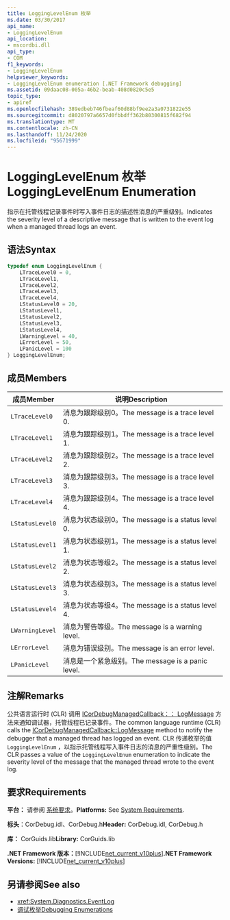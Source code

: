 ```yaml
---
title: LoggingLevelEnum 枚举
ms.date: 03/30/2017
api_name:
- LoggingLevelEnum
api_location:
- mscordbi.dll
api_type:
- COM
f1_keywords:
- LoggingLevelEnum
helpviewer_keywords:
- LoggingLevelEnum enumeration [.NET Framework debugging]
ms.assetid: 09daac08-005a-46b2-beab-408d0820c5e5
topic_type:
- apiref
ms.openlocfilehash: 389edbeb746fbeaf60d88bf9ee2a3a0731822e55
ms.sourcegitcommit: d8020797a6657d0fbbdff362b80300815f682f94
ms.translationtype: MT
ms.contentlocale: zh-CN
ms.lasthandoff: 11/24/2020
ms.locfileid: "95671999"
---
```

# <a name="logginglevelenum-enumeration"></a><span data-ttu-id="d6415-102">LoggingLevelEnum 枚举</span><span class="sxs-lookup"><span data-stu-id="d6415-102">LoggingLevelEnum Enumeration</span></span>

<span data-ttu-id="d6415-103">指示在托管线程记录事件时写入事件日志的描述性消息的严重级别。</span><span class="sxs-lookup"><span data-stu-id="d6415-103">Indicates the severity level of a descriptive message that is written to the event log when a managed thread logs an event.</span></span>  
  
## <a name="syntax"></a><span data-ttu-id="d6415-104">语法</span><span class="sxs-lookup"><span data-stu-id="d6415-104">Syntax</span></span>  
  
```cpp  
typedef enum LoggingLevelEnum {  
    LTraceLevel0 = 0,  
    LTraceLevel1,  
    LTraceLevel2,  
    LTraceLevel3,  
    LTraceLevel4,  
    LStatusLevel0 = 20,  
    LStatusLevel1,  
    LStatusLevel2,  
    LStatusLevel3,  
    LStatusLevel4,  
    LWarningLevel = 40,  
    LErrorLevel = 50,  
    LPanicLevel = 100  
} LoggingLevelEnum;  
```  
  
## <a name="members"></a><span data-ttu-id="d6415-105">成员</span><span class="sxs-lookup"><span data-stu-id="d6415-105">Members</span></span>  
  
|<span data-ttu-id="d6415-106">成员</span><span class="sxs-lookup"><span data-stu-id="d6415-106">Member</span></span>|<span data-ttu-id="d6415-107">说明</span><span class="sxs-lookup"><span data-stu-id="d6415-107">Description</span></span>|  
|------------|-----------------|  
|`LTraceLevel0`|<span data-ttu-id="d6415-108">消息为跟踪级别0。</span><span class="sxs-lookup"><span data-stu-id="d6415-108">The message is a trace level 0.</span></span>|  
|`LTraceLevel1`|<span data-ttu-id="d6415-109">消息为跟踪级别1。</span><span class="sxs-lookup"><span data-stu-id="d6415-109">The message is a trace level 1.</span></span>|  
|`LTraceLevel2`|<span data-ttu-id="d6415-110">消息为跟踪级别2。</span><span class="sxs-lookup"><span data-stu-id="d6415-110">The message is a trace level 2.</span></span>|  
|`LTraceLevel3`|<span data-ttu-id="d6415-111">消息为跟踪级别3。</span><span class="sxs-lookup"><span data-stu-id="d6415-111">The message is a trace level 3.</span></span>|  
|`LTraceLevel4`|<span data-ttu-id="d6415-112">消息为跟踪级别4。</span><span class="sxs-lookup"><span data-stu-id="d6415-112">The message is a trace level 4.</span></span>|  
|`LStatusLevel0`|<span data-ttu-id="d6415-113">消息为状态级别0。</span><span class="sxs-lookup"><span data-stu-id="d6415-113">The message is a status level 0.</span></span>|  
|`LStatusLevel1`|<span data-ttu-id="d6415-114">消息为状态级别1。</span><span class="sxs-lookup"><span data-stu-id="d6415-114">The message is a status level 1.</span></span>|  
|`LStatusLevel2`|<span data-ttu-id="d6415-115">消息为状态等级2。</span><span class="sxs-lookup"><span data-stu-id="d6415-115">The message is a status level 2.</span></span>|  
|`LStatusLevel3`|<span data-ttu-id="d6415-116">消息为状态级别3。</span><span class="sxs-lookup"><span data-stu-id="d6415-116">The message is a status level 3.</span></span>|  
|`LStatusLevel4`|<span data-ttu-id="d6415-117">消息为状态等级4。</span><span class="sxs-lookup"><span data-stu-id="d6415-117">The message is a status level 4.</span></span>|  
|`LWarningLevel`|<span data-ttu-id="d6415-118">消息为警告等级。</span><span class="sxs-lookup"><span data-stu-id="d6415-118">The message is a warning level.</span></span>|  
|`LErrorLevel`|<span data-ttu-id="d6415-119">消息为错误级别。</span><span class="sxs-lookup"><span data-stu-id="d6415-119">The message is an error level.</span></span>|  
|`LPanicLevel`|<span data-ttu-id="d6415-120">消息是一个紧急级别。</span><span class="sxs-lookup"><span data-stu-id="d6415-120">The message is a panic level.</span></span>|  
  
## <a name="remarks"></a><span data-ttu-id="d6415-121">注解</span><span class="sxs-lookup"><span data-stu-id="d6415-121">Remarks</span></span>  

 <span data-ttu-id="d6415-122">公共语言运行时 (CLR) 调用 [ICorDebugManagedCallback：： LogMessage](icordebugmanagedcallback-logmessage-method.md) 方法来通知调试器，托管线程已记录事件。</span><span class="sxs-lookup"><span data-stu-id="d6415-122">The common language runtime (CLR) calls the [ICorDebugManagedCallback::LogMessage](icordebugmanagedcallback-logmessage-method.md) method to notify the debugger that a managed thread has logged an event.</span></span> <span data-ttu-id="d6415-123">CLR 传递枚举的值 `LoggingLevelEnum` ，以指示托管线程写入事件日志的消息的严重性级别。</span><span class="sxs-lookup"><span data-stu-id="d6415-123">The CLR passes a value of the `LoggingLevelEnum` enumeration to indicate the severity level of the message that the managed thread wrote to the event log.</span></span>  
  
## <a name="requirements"></a><span data-ttu-id="d6415-124">要求</span><span class="sxs-lookup"><span data-stu-id="d6415-124">Requirements</span></span>  

 <span data-ttu-id="d6415-125">**平台：** 请参阅 [系统要求](../../get-started/system-requirements.md)。</span><span class="sxs-lookup"><span data-stu-id="d6415-125">**Platforms:** See [System Requirements](../../get-started/system-requirements.md).</span></span>  
  
 <span data-ttu-id="d6415-126">**标头**：CorDebug.idl、CorDebug.h</span><span class="sxs-lookup"><span data-stu-id="d6415-126">**Header:** CorDebug.idl, CorDebug.h</span></span>  
  
 <span data-ttu-id="d6415-127">**库：** CorGuids.lib</span><span class="sxs-lookup"><span data-stu-id="d6415-127">**Library:** CorGuids.lib</span></span>  
  
 <span data-ttu-id="d6415-128">**.NET Framework 版本：**[!INCLUDE[net_current_v10plus](../../../../includes/net-current-v10plus-md.md)]</span><span class="sxs-lookup"><span data-stu-id="d6415-128">**.NET Framework Versions:** [!INCLUDE[net_current_v10plus](../../../../includes/net-current-v10plus-md.md)]</span></span>  
  
## <a name="see-also"></a><span data-ttu-id="d6415-129">另请参阅</span><span class="sxs-lookup"><span data-stu-id="d6415-129">See also</span></span>

- <xref:System.Diagnostics.EventLog>
- [<span data-ttu-id="d6415-130">调试枚举</span><span class="sxs-lookup"><span data-stu-id="d6415-130">Debugging Enumerations</span></span>](debugging-enumerations.md)
